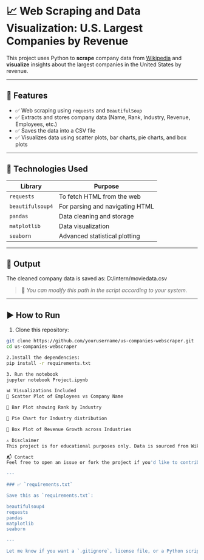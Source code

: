 # 📈 Web Scraping and Data Visualization: U.S. Largest Companies by Revenue

This project uses Python to **scrape** company data from [Wikipedia](https://en.wikipedia.org/wiki/List_of_largest_companies_in_the_United_States_by_revenue) and **visualize** insights about the largest companies in the United States by revenue.

---

## 🧾 Features

- ✅ Web scraping using `requests` and `BeautifulSoup`
- ✅ Extracts and stores company data (Name, Rank, Industry, Revenue, Employees, etc.)
- ✅ Saves the data into a CSV file
- ✅ Visualizes data using scatter plots, bar charts, pie charts, and box plots

---

## 🧰 Technologies Used

| Library        | Purpose                           |
|----------------|-----------------------------------|
| `requests`     | To fetch HTML from the web        |
| `beautifulsoup4` | For parsing and navigating HTML |
| `pandas`       | Data cleaning and storage         |
| `matplotlib`   | Data visualization                |
| `seaborn`      | Advanced statistical plotting     |

---

## 📂 Output

The cleaned company data is saved as:
D:/intern/moviedata.csv
> 📌 *You can modify this path in the script according to your system.*

---

## ▶️ How to Run

1. Clone this repository:

```bash
git clone https://github.com/yourusername/us-companies-webscraper.git
cd us-companies-webscraper

2.Install the dependencies:
pip install -r requirements.txt

3. Run the notebook
jupyter notebook Project.ipynb

📊 Visualizations Included
🔹 Scatter Plot of Employees vs Company Name

🔹 Bar Plot showing Rank by Industry

🔹 Pie Chart for Industry distribution

🔹 Box Plot of Revenue Growth across Industries

⚠️ Disclaimer
This project is for educational purposes only. Data is sourced from Wikipedia and licensed under CC BY-SA 3.0.

📬 Contact
Feel free to open an issue or fork the project if you'd like to contribute!

---

### ✅ `requirements.txt`

Save this as `requirements.txt`:

beautifulsoup4
requests
pandas
matplotlib
seaborn

---

Let me know if you want a `.gitignore`, license file, or a Python script version of the notebook too.


